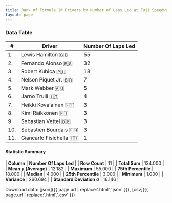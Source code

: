 ```yaml
---
title: Rank of Formula 1® Drivers by Number of Laps Led at Fuji Speedway
layout: page
---
```


<canvas id="chart" width="400" height="180"></canvas>
<script>
var data = {
    "datasets": [
        {
            "backgroundColor": [
                "#9C8E8D",
                "#9C8E8D",
                "#9C8E8D",
                "#9C8E8D",
                "#9C8E8D",
                "#9C8E8D",
                "#9C8E8D",
                "#9C8E8D",
                "#9C8E8D",
                "#9C8E8D",
                "#9C8E8D"
            ],
            "borderColor": [
                "#1D181E",
                "#1D181E",
                "#1D181E",
                "#1D181E",
                "#1D181E",
                "#1D181E",
                "#1D181E",
                "#1D181E",
                "#1D181E",
                "#1D181E",
                "#1D181E"
            ],
            "borderWidth": 1,
            "data": [
                55.0,
                32.0,
                18.0,
                7.0,
                5.0,
                4.0,
                3.0,
                3.0,
                3.0,
                3.0,
                1.0
            ],
            "label": "Number Of Laps Led"
        }
    ],
    "labels": [
        "Lewis Hamilton",
        "Fernando Alonso",
        "Robert Kubica",
        "Nelson Piquet Jr.",
        "Mark Webber",
        "Jarno Trulli",
        "Heikki Kovalainen",
        "Kimi Räikkönen",
        "Sebastian Vettel",
        "Sébastien Bourdais",
        "Giancarlo Fisichella"
    ]
};
var options = {
  legend: {
    display: false
  },
  scales: {
    xAxes: [{
      ticks: {
        beginAtZero: true,
        maxRotation: 180,
        display: window.innerWidth > 800
      }
    }],
    yAxes: [{
      ticks: {
        beginAtZero: true
      }
    }]
  },
  onResize: function(chart, size) {
    chart.options.scales.xAxes[0].ticks.display = size.width > 800;
  }
};
var chart = new Chart("chart", {
    data: data,
    type: 'bar',
    options: options
});
</script>



### Data Table

| # | Driver | Number Of Laps Led |
|--|--|--|
| 1. | Lewis Hamilton 🇬🇧 | 55 |
| 2. | Fernando Alonso 🇪🇸 | 32 |
| 3. | Robert Kubica 🇵🇱 | 18 |
| 4. | Nelson Piquet Jr. 🇧🇷 | 7 |
| 5. | Mark Webber 🇦🇺 | 5 |
| 6. | Jarno Trulli 🇮🇹 | 4 |
| 7. | Heikki Kovalainen 🇫🇮 | 3 |
| 8. | Kimi Räikkönen 🇫🇮 | 3 |
| 9. | Sebastian Vettel 🇩🇪 | 3 |
| 10. | Sébastien Bourdais 🇫🇷 | 3 |
| 11. | Giancarlo Fisichella 🇮🇹 | 1 |

#### Statistic Summary

| **Column** | **Number Of Laps Led** |
| **Row Count** | 11 |
| **Total Sum** | 134.000 |
| **Mean μ (Average)** | 12.182 |
| **Maximum** | 55.000 |
| **75th Percentile** | 18.000 |
| **Median** | 4.000 |
| **25th Percentile** | 3.000 |
| **Minimum** | 1.000 |
| **Variance** | 260.694 |
| **Standard Deviation σ** | 16.146 |

Download data: [json]({{ page.url | replace:'.html','.json' }}), [csv]({{ page.url | replace:'.html','.csv' }})
